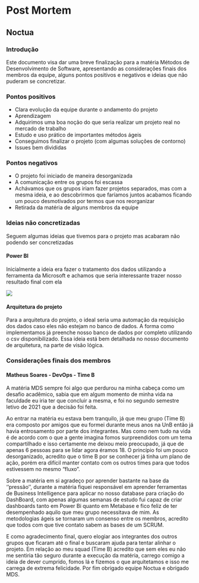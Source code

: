# Post Mortem

## Noctua

### Introdução

Este documento visa dar uma breve finalização para a matéria Métodos de Desenvolvimento de Software, apresentando as considerações finais dos membros da equipe, alguns pontos positivos e negativos e ideias que não puderam se concretizar.

### Pontos positivos

* Clara evolução da equipe durante o andamento do projeto
* Aprendizagem
* Adquirimos uma boa noção do que seria realizar um projeto real no mercado de trabalho
* Estudo e uso prático de importantes métodos ágeis
* Conseguimos finalizar o projeto (com algumas soluções de contorno)
* Issues bem divididas

### Pontos negativos

* O projeto foi iniciado de maneira desorganizada
* A comunicação entre os grupos foi escassa
* Achávamos que os grupos iriam fazer projetos separados, mas com a mesma ideia, e ao descobrirmos que faríamos juntos acabamos ficando um pouco desmotivados por termos que nos reorganizar
* Retirada da matéria de alguns membros da equipe

### Ideias não concretizadas

Seguem algumas ideias que tivemos para o projeto mas acabaram não podendo ser concretizadas

#### Power BI

Inicialmente a ideia era fazer o tratamento dos dados utilizando a ferramenta da Microsoft e achamos que seria interessante trazer nosso resultado final com ela

![](https://i.imgur.com/zKsSOk2.png)

#### Arquitetura do projeto

Para a arquitetura do projeto, o ideal seria uma automação da requisição dos dados caso eles não estejam no banco de dados. A forma como implementamos já preenche nosso banco de dados por completo utilizando o csv disponibilizado. Essa ideia está bem detalhada no nosso documento de arquitetura, na parte de visão lógica.

### Considerações finais dos membros

#### Matheus Soares - DevOps - Time B

A matéria MDS sempre foi algo que perdurou na minha cabeça como um desafio acadêmico, sabia que em algum momento de minha vida na faculdade eu iria ter que concluir a mesma, e foi no segundo semestre letivo de 2021 que a decisão foi feita. 

Ao entrar na matéria eu estava bem tranquilo, já que meu grupo (Time B) era composto por amigos que eu formei durante meus anos na UnB então já havia entrosamento por parte dos integrantes. Mas como nem tudo na vida é de acordo com o que a gente imagina fomos surpreendidos com um tema compartilhado e isso certamente me deixou meio preocupado, já que de apenas 6 pessoas para se lidar agora éramos 18. O princípio foi um pouco desorganizado, acredito que o time B por se conhecer já tinha um plano de ação, porém era difícil manter contato com os outros times para que todos estivessem no mesmo “fluxo”. 

Sobre a matéria em si agradeço por aprender bastante na base da ‘’pressão’’, durante a matéria fiquei responsável em aprender ferramentas de Business Intelligence para aplicar no nosso database para criação do DashBoard, com apenas algumas semanas de estudo fui capaz de criar dashboards tanto em Power Bi quanto em Metabase e fico feliz de ter desempenhado aquilo que meu grupo necessitava de mim. As metodologias ágeis se tornaram um consenso entre os membros, acredito que todos com que tive contato sabem as bases de um SCRUM. 

E como agradecimento final, quero elogiar aos integrantes dos outros grupos que ficaram até o final e buscaram ajuda para tentar alinhar o projeto. Em relação ao meu squad (Time B) acredito que sem eles eu não me sentiria tão seguro durante a execução da matéria, carrego comigo a ideia de dever cumprido, fomos lá e fizemos o que arquitetamos e isso me carrega de extrema felicidade. Por fim obrigado equipe Noctua e obrigado MDS.